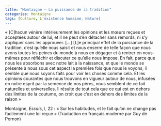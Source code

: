 ```yaml
---
title: "Montaigne – La puissance de la tradition"
categories: Montaigne
tags: [Culture, L'existence humaine, Nature]
---
```


« [C]hacun vénère intérieurement les opinions et les mœurs reçues et acceptées autour de lui, et il ne peut s’en détacher sans remords, ni s’y appliquer sans les approuver. […] [L]e principal effet de la puissance de la tradition, c’est qu’elle nous saisit et nous enserre de telle façon que nous avons toutes les peines du monde à nous en dégager et à rentrer en nous-mêmes pour réfléchir et discuter ce qu’elle nous impose.
En fait, parce que nous les absorbons avec notre lait à la naissance, et que le monde se présente à nous sous cet aspect la première fois que nous le voyons, il semble que nous soyons faits pour voir les choses comme cela. Et les opinions courantes que nous trouvons en vigueur autour de nous, infusées en notre esprit par la semence de nos pères, nous semblent de ce fait naturelles et universelles.
Il résulte de tout cela que ce qui est en dehors des limites de la coutume, on croit que c’est en dehors des limites de la raison »

Montaigne, _Essais_, I, 22 : « Sur les habitudes, et le fait qu’on ne change pas facilement une loi reçue » (Traduction en français moderne par Guy de Pernon)